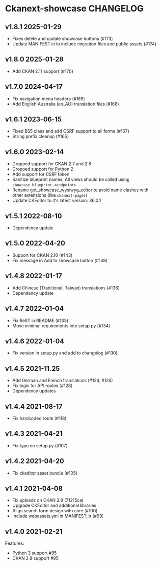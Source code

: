 # Ckanext-showcase CHANGELOG

## v1.8.1 2025-01-29

*  Fixes delete and update showcase buttons (#173)
*  Update MANIFEST.in to include migration files and public assets (#174)

## v1.8.0 2025-01-28

* Add CKAN 2.11 support (#170) 

## v1.7.0 2024-04-17

* Fix navigation menu headers (#169)
* Add English Australia (en_AU) translation files (#168)

## v1.6.1 2023-06-15
* Fixed BS5 class and add CSRF support to all forms (#167)
* String prefix cleanup (#165)

## v1.6.0 2023-02-14

* Dropped support for CKAN 2.7 and 2.8
* Dropped support for Python 2
* Add support for CSRF token
* Sanitize blueprint names. All views should be called using `showcase_blueprint.<endpoint>`
* Rename get_showcase_wysiwyg_editor to avoid name clashes with other extensions (like `ckanext-pages`)
* Update CKEditor to it's latest version: 36.0.1

## v1.5.1 2022-08-10

* Dependency update

## v1.5.0 2022-04-20

* Support for CKAN 2.10 (#143)
* Fix message in Add to showcase button (#139)

## v1.4.8 2022-01-17

* Add Chinese (Traditional, Taiwan) translations (#136)
* Dependency update

## v1.4.7 2022-01-04

* Fix ReST in README (#133)
* Move minimal requirements into setup.py (#134)

## v1.4.6 2022-01-04

* Fix version in setup.py and add to changelog (#130)

## v1.4.5 2021-11.25

* Add German and French translations (#124, #126)
* Fix logic for API routes (#128)
* Dependency updates

## v1.4.4 2021-08-17

* Fix hardcoded route (#118)

## v1.4.3 2021-04-21

* Fix typo on setup.py (#107)


## v1.4.2 2021-04-20

* Fix ckeditor asset bundle (#105)


## v1.4.1 2021-04-08

* Fix uploads on CKAN 2.9 (71215ca)
* Upgrade CKEditor and additional libraries
* Align search form design with core (#100)
* Include webassets.yml in MANIFEST.in (#98)

## v1.4.0 2021-02-21

Features:

* Python 3 support #95
* CKAN 2.9 support #95
